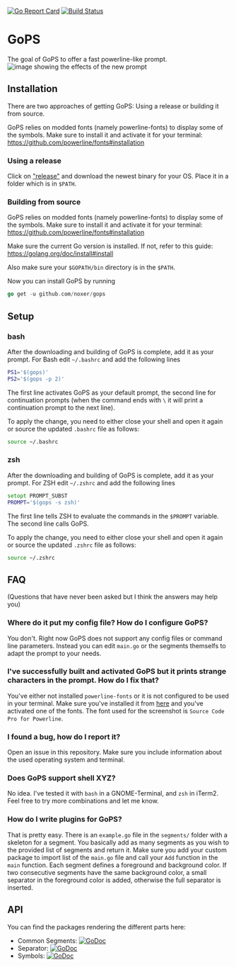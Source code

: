 [![Go Report Card](https://goreportcard.com/badge/github.com/noxer/gops)](https://goreportcard.com/report/github.com/noxer/gops)
[![Build Status](https://travis-ci.org/noxer/gops.svg?branch=master)](https://travis-ci.org/noxer/gops)

# GoPS
The goal of GoPS to offer a fast powerline-like prompt.
![image showing the effects of the new prompt](https://raw.githubusercontent.com/noxer/gops/master/img/example.png)

## Installation
There are two approaches of getting GoPS: Using a release or building it from source.

GoPS relies on modded fonts (namely powerline-fonts) to display some of the symbols. Make sure to install it and activate it for your terminal: <https://github.com/powerline/fonts#installation>

### Using a release
Click on ["release"](https://github.com/noxer/gops/releases) and download the newest binary for your OS. Place it in a folder which is in `$PATH`.

### Building from source
GoPS relies on modded fonts (namely powerline-fonts) to display some of the symbols. Make sure to install it and activate it for your terminal: <https://github.com/powerline/fonts#installation>

Make sure the current Go version is installed. If not, refer to this guide: <https://golang.org/doc/install#install>

Also make sure your `$GOPATH/bin` directory is in the `$PATH`.

Now you can install GoPS by running

```go
go get -u github.com/noxer/gops
```

## Setup
### bash
After the downloading and building of GoPS is complete, add it as your prompt. For Bash edit `~/.bashrc` and add the following lines

```bash
PS1='$(gops)'
PS2='$(gops -p 2)'
```

The first line activates GoPS as your default prompt, the second line for continuation prompts (when the command ends with `\` it will print a continuation prompt to the next line).

To apply the change, you need to either close your shell and open it again or source the updated `.bashrc` file as follows:

```bash
source ~/.bashrc
```

### zsh
After the downloading and building of GoPS is complete, add it as your prompt. For ZSH edit `~/.zshrc` and add the following lines

```zsh
setopt PROMPT_SUBST
PROMPT='$(gops -s zsh)'
```

The first line tells ZSH to evaluate the commands in the `$PROMPT` variable. The second line calls GoPS.

To apply the change, you need to either close your shell and open it again or source the updated `.zshrc` file as follows:

```zsh
source ~/.zshrc
```

## FAQ
(Questions that have never been asked but I think the answers may help you)

### Where do it put my config file? How do I configure GoPS?
You don't. Right now GoPS does not support any config files or command line parameters. Instead you can edit `main.go` or the segments themselfs to adapt the prompt to your needs.

### I've successfully built and activated GoPS but it prints strange characters in the prompt. How do I fix that?
You've either not installed `powerline-fonts` or it is not configured to be used in your terminal. Make sure you've installed it from [here](https://github.com/powerline/fonts#installation) and you've activated one of the fonts. The font used for the screenshot is `Source Code Pro for Powerline`.

### I found a bug, how do I report it?
Open an issue in this repository. Make sure you include information about the used operating system and terminal.

### Does GoPS support shell XYZ?
No idea. I've tested it with `bash` in a GNOME-Terminal, and `zsh` in iTerm2. Feel free to try more combinations and let me know.

### How do I write plugins for GoPS?
That is pretty easy. There is an `example.go` file in the `segments/` folder with a skeleton for a segment. You basically add as many segments as you wish to the provided list of segments and return it. Make sure you add your custom package to import list of the `main.go` file and call your `Add` function in the `main` function. Each segment defines a foreground and background color. If two consecutive segments have the same background color, a small separator in the foreground color is added, otherwise the full separator is inserted.

## API
You can find the packages rendering the different parts here:

* Common Segments: [![GoDoc](https://godoc.org/github.com/noxer/gops/segments/common?status.svg)](https://godoc.org/github.com/noxer/gops/segments)
* Separator: [![GoDoc](https://godoc.org/github.com/noxer/gops/separator?status.svg)](https://godoc.org/github.com/noxer/gops/separator)
* Symbols: [![GoDoc](https://godoc.org/github.com/noxer/gops/symbols?status.svg)](https://godoc.org/github.com/noxer/gops/symbols)
